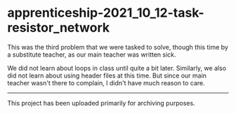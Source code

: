 # apprenticeship-2021_10_12-task-resistor_network

This was the third problem that we were tasked to solve, though this time by a substitute teacher, as our main teacher was written sick.

We did not learn about loops in class until quite a bit later. Similarly, we also did not learn about using header files at this time. But since our main teacher wasn't there to complain, I didn't have much reason to care.

---

This project has been uploaded primarily for archiving purposes.
